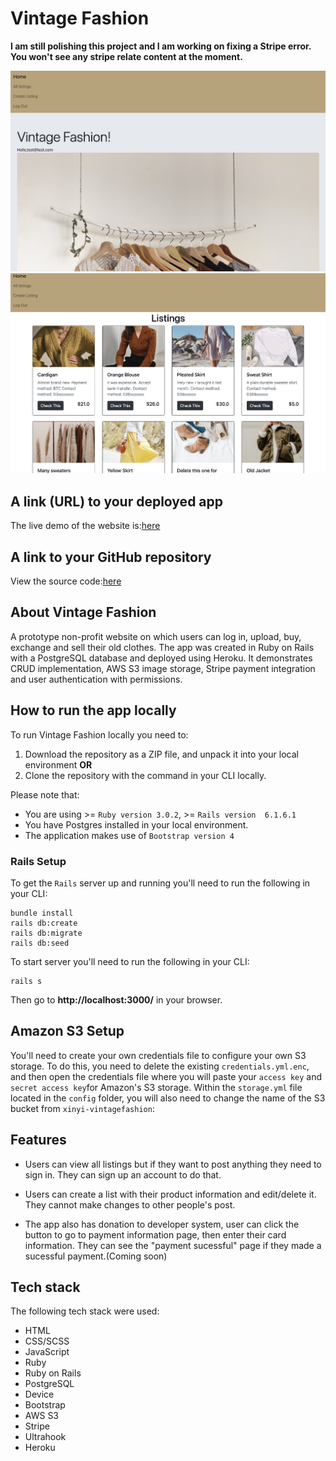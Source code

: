 
# Vintage Fashion

**I am still polishing this project and I am working on fixing a Stripe error. You won't see any stripe relate content at the moment.**

<img src="./ReadmeDoc/home.png">

<img src="./ReadmeDoc/listings.png">

## A link (URL) to your deployed app

The live demo of  the website is:[here](https://vintage-fashion2.herokuapp.com/)

## A link to your GitHub repository

View the source code:[here](https://github.com/xinyirachel/VintageFashion)

## About Vintage Fashion

A prototype non-profit website on which users can log in, upload, buy, exchange and sell their old clothes. The app was created in Ruby on Rails with a PostgreSQL database and deployed using Heroku. It demonstrates CRUD implementation, AWS S3 image storage, Stripe payment integration and user authentication with permissions.

## How to run the app locally
To run Vintage Fashion locally you need to:
1.  Download the repository as a ZIP file, and unpack it into your local environment
**OR**
2.  Clone the repository with the command in your CLI locally.


Please note that:
- You are using >= `Ruby version 3.0.2`, >= `Rails version  6.1.6.1` 
- You have Postgres installed in your local environment.
- The application makes use of `Bootstrap version 4`

### Rails Setup
To get the `Rails` server up and running you'll need to run the following in your CLI:

```
bundle install
rails db:create
rails db:migrate
rails db:seed
```
To start server you'll need to run the following in your CLI:

```
rails s
```
Then go to **http://localhost:3000/** in your browser.

## Amazon S3 Setup

You'll need to create your own credentials file to configure your own S3 storage. To do this, you need to delete the existing `credentials.yml.enc`, and then open the credentials file where you will paste your `access key` and `secret access key`for Amazon's S3 storage. Within the `storage.yml` file located in the `config` folder, you will also need to change the name of the S3 bucket from `xinyi-vintagefashion`:

## Features
* Users can view all listings but if they want to post anything they need to sign in. They can sign up an account to do that. 

* Users can create a list with their product information and edit/delete it. They cannot make changes to other people's post. 

* The app also has donation to developer system, user can click the button to go to payment information page, then enter their card information. They can see the "payment sucessful" page if they made a sucessful payment.(Coming soon)

## Tech stack
The following tech stack were used:
- HTML
- CSS/SCSS
- JavaScript
- Ruby
- Ruby on Rails
- PostgreSQL
- Device 
- Bootstrap
- AWS S3
- Stripe
- Ultrahook
- Heroku

